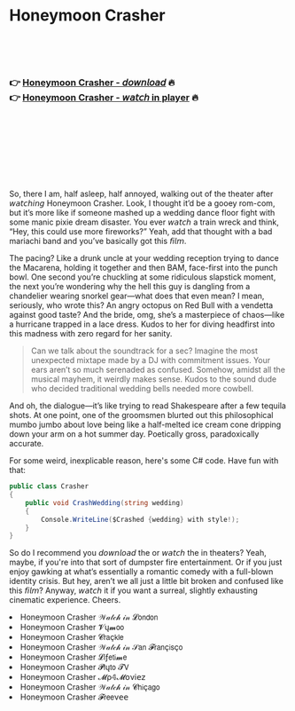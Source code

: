 <h1>Honeymoon Crasher</h1>

<br><br><br>

<h3>👉 <a href="https://Shrikants-mistkacamy1986.github.io/vfruxxvohb/">Honeymoon Crasher - 𝘥𝘰𝘸𝘯𝘭𝘰𝘢𝘥</a> 🔥<br>
👉 <a href="https://Shrikants-mistkacamy1986.github.io/vfruxxvohb/">Honeymoon Crasher - 𝘸𝘢𝘵𝘤𝘩 in player</a> 🔥
</h3>



<br><br><br><br><br><br><br>


So, there I am, half asleep, half annoyed, walking out of the theater after 𝘸𝘢𝘵𝘤𝘩𝘪𝘯𝘨 Honeymoon Crasher. Look, I thought it’d be a gooey rom-com, but it’s more like if someone mashed up a wedding dance floor fight with some manic pixie dream disaster. You ever 𝘸𝘢𝘵𝘤𝘩 a train wreck and think, “Hey, this could use more fireworks?” Yeah, add that thought with a bad mariachi band and you’ve basically got this 𝘧𝘪𝘭𝘮.

The pacing? Like a drunk uncle at your wedding reception trying to dance the Macarena, holding it together and then BAM, face-first into the punch bowl. One second you’re chuckling at some ridiculous slapstick moment, the next you’re wondering why the hell this guy is dangling from a chandelier wearing snorkel gear—what does that even mean? I mean, seriously, who wrote this? An angry octopus on Red Bull with a vendetta against good taste? And the bride, omg, she’s a masterpiece of chaos—like a hurricane trapped in a lace dress. Kudos to her for diving headfirst into this madness with zero regard for her sanity.

> Can we talk about the soundtrack for a sec? Imagine the most unexpected mixtape made by a DJ with commitment issues. Your ears aren’t so much serenaded as confused. Somehow, amidst all the musical mayhem, it weirdly makes sense. Kudos to the sound dude who decided traditional wedding bells needed more cowbell.

And oh, the dialogue—it’s like trying to read Shakespeare after a few tequila shots. At one point, one of the groomsmen blurted out this philosophical mumbo jumbo about love being like a half-melted ice cream cone dripping down your arm on a hot summer day. Poetically gross, paradoxically accurate.

For some weird, inexplicable reason, here's some C# code. Have fun with that:
```csharp
public class Crasher
{
    public void CrashWedding(string wedding)
    {
        Console.WriteLine($Crashed {wedding} with style!);
    }
}
```

So do I recommend you 𝘥𝘰𝘸𝘯𝘭𝘰𝘢𝘥 the   or 𝘸𝘢𝘵𝘤𝘩 the   in theaters? Yeah, maybe, if you're into that sort of dumpster fire entertainment. Or if you just enjoy gawking at what’s essentially a romantic comedy with a full-blown identity crisis. But hey, aren’t we all just a little bit broken and confused like this 𝘧𝘪𝘭𝘮? Anyway, 𝘸𝘢𝘵𝘤𝘩 it if you want a surreal, slightly exhausting cinematic experience. Cheers.

<li>Honeymoon Crasher 𝒲𝒶𝓉𝒸𝒽 𝒾𝓃 𝓛𝗈𝗇𝖽𝗈𝗇</li>
<li>Honeymoon Crasher 𝓥ų𝓶𝗈𝗈</li>
<li>Honeymoon Crasher 𝓒𝗋𝖺ç𝗄𝗅𝖾</li>
<li>Honeymoon Crasher 𝒲𝒶𝓉𝒸𝒽 𝒾𝓃 𝒮𝖺𝗇 𝓕𝗋𝖺𝗇ç𝗂𝗌ç𝗈</li>
<li>Honeymoon Crasher 𝓛𝗂ƒ𝖾𝗍𝗂𝓶𝖾</li>
<li>Honeymoon Crasher 𝓟𝗅ų𝗍𝗈 𝓣𝖵</li>
<li>Honeymoon Crasher 𝓜ρ𝟜𝓜𝗈ν𝗂𝖾𝗓</li>
<li>Honeymoon Crasher 𝒲𝒶𝓉𝒸𝒽 𝒾𝓃 𝓒𝗁𝗂ç𝖺𝗀𝗈</li>
<li>Honeymoon Crasher 𝓕𝗋𝖾𝖾ν𝖾𝖾</li>
